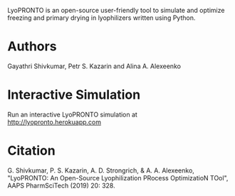 
LyoPRONTO is an open-source user-friendly tool to simulate and optimize freezing and primary drying in lyophilizers written using Python.

# Authors
Gayathri Shivkumar, Petr S. Kazarin and Alina A. Alexeenko

# Interactive Simulation
Run an interactive LyoPRONTO simulation at http://lyopronto.herokuapp.com 

# Citation
G. Shivkumar, P. S. Kazarin, A. D. Strongrich, & A. A. Alexeenko, "LyoPRONTO: An Open-Source Lyophilization PRocess OptimizatioN TOol",  AAPS PharmSciTech (2019) 20: 328. 

